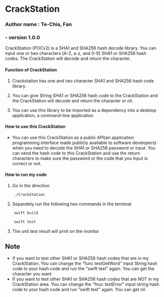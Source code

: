 # CrackStation

###  Author name : Te-Chia, Fan 
### -  version 1.0.0

>
CrackStation (POCv2) is a SHA1 and SHA256 hash decode library. You can input one or two characters [A-Z, a-z, and 0-9] SHA1 or SHA256 hash codes. The CrackStation will decode and return the character. 
>
#### Function of CrackStation 

1) Crackstation has one and two character SHA1 and SHA256 hash code library. 
2) You can give String SHA1 or SHA256 hash code to the CrackStation and the CrackStation will decode and return the character or nil. 

3) You can use this library to be imported as a dependency into a desktop application, a command-line application.

#### How to use this CrackStation

- You can use this CrackStation as a public API(an application programming interface made publicly available to software developers) when you need to decode the SHA1 or SHA256 password or input. You can send the hash code to this CrackStation and use the return characters to make sure the password or the code that you input is correct or not.    

#### How to run my code

1) Go in the direction 
```bash
    ./CrackStation
```

2) Separately run the following two commands in the terminal

```swift
    swift build
```
```swift
    swift test
```
3) The unit test result will print on the monitor



## Note
- If you want to test other SHA1 or SHA256 hash codes that are in my CrackStation. You can change the "func testGetWord" input String hash code to your hash code and run the "swift test" again. You can get the character you want.
- If you want to test other SHA1 or SHA256 hash codes that are NOT in my CrackStation area. You can change the "fnuc testError" input string hash code to your hash code and run "swift test" again. You can get nil.





